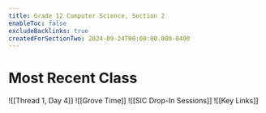 ```yaml
---
title: Grade 12 Computer Science, Section 2
enableToc: false
excludeBacklinks: true
createdForSectionTwo: 2024-09-24T00:00:00.000-0400
---
```

# Most Recent Class
![[Thread 1, Day 4]]
![[Grove Time]]
![[SIC Drop-In Sessions]]
![[Key Links]]
